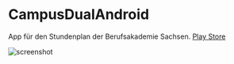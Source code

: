 # CampusDualAndroid
App für den Stundenplan der Berufsakademie Sachsen.
[Play Store](https://play.google.com/store/apps/details?id=xyz.mattishub.campusDual)

![screenshot](https://mattishub.xyz/j/assets/images/cd_app_screenshot.jpg)
